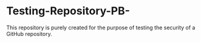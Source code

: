 # Testing-Repository-PB-
This repository is purely created for the purpose of testing the security of a GitHub repository.
